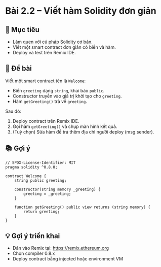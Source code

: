 # Bài 2.2 – Viết hàm Solidity đơn giản

## 🎯 Mục tiêu
- Làm quen với cú pháp Solidity cơ bản.
- Viết một smart contract đơn giản có biến và hàm.
- Deploy và test trên Remix IDE.

## 📄 Đề bài
Viết một smart contract tên là `Welcome`:
- Biến `greeting` dạng `string`, khai báo `public`.
- Constructor truyền vào giá trị khởi tạo cho `greeting`.
- Hàm `getGreeting()` trả về `greeting`.

Sau đó:
1. Deploy contract trên Remix IDE.
2. Gọi hàm `getGreeting()` và chụp màn hình kết quả.
3. (Tuỳ chọn) Sửa hàm để trả thêm địa chỉ người deploy (msg.sender).

## 📚 Gợi ý
```solidity
// SPDX-License-Identifier: MIT
pragma solidity ^0.8.0;

contract Welcome {
    string public greeting;

    constructor(string memory _greeting) {
        greeting = _greeting;
    }

    function getGreeting() public view returns (string memory) {
        return greeting;
    }
}
```

## 💡 Gợi ý triển khai
- Dán vào Remix tại: https://remix.ethereum.org
- Chọn compiler 0.8.x
- Deploy contract bằng injected hoặc environment VM